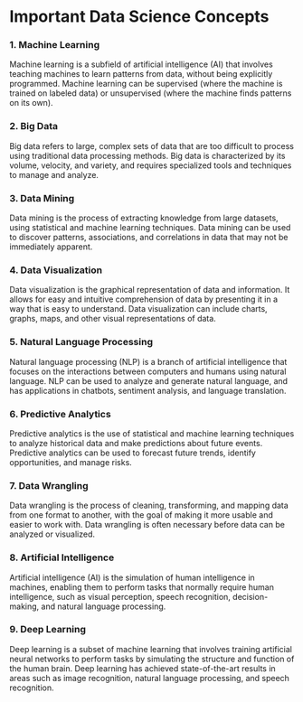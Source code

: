 # Important Data Science Concepts
### 1. Machine Learning

Machine learning is a subfield of artificial intelligence (AI) that involves teaching machines to learn patterns from data, without being explicitly programmed. Machine learning can be supervised (where the machine is trained on labeled data) or unsupervised (where the machine finds patterns on its own).
### 2. Big Data

Big data refers to large, complex sets of data that are too difficult to process using traditional data processing methods. Big data is characterized by its volume, velocity, and variety, and requires specialized tools and techniques to manage and analyze.
### 3. Data Mining

Data mining is the process of extracting knowledge from large datasets, using statistical and machine learning techniques. Data mining can be used to discover patterns, associations, and correlations in data that may not be immediately apparent.
### 4. Data Visualization

Data visualization is the graphical representation of data and information. It allows for easy and intuitive comprehension of data by presenting it in a way that is easy to understand. Data visualization can include charts, graphs, maps, and other visual representations of data.
### 5. Natural Language Processing

Natural language processing (NLP) is a branch of artificial intelligence that focuses on the interactions between computers and humans using natural language. NLP can be used to analyze and generate natural language, and has applications in chatbots, sentiment analysis, and language translation.
### 6. Predictive Analytics

Predictive analytics is the use of statistical and machine learning techniques to analyze historical data and make predictions about future events. Predictive analytics can be used to forecast future trends, identify opportunities, and manage risks.
### 7. Data Wrangling

Data wrangling is the process of cleaning, transforming, and mapping data from one format to another, with the goal of making it more usable and easier to work with. Data wrangling is often necessary before data can be analyzed or visualized.
### 8. Artificial Intelligence

Artificial intelligence (AI) is the simulation of human intelligence in machines, enabling them to perform tasks that normally require human intelligence, such as visual perception, speech recognition, decision-making, and natural language processing.
###  9. Deep Learning

Deep learning is a subset of machine learning that involves training artificial neural networks to perform tasks by simulating the structure and function of the human brain. Deep learning has achieved state-of-the-art results in areas such as image recognition, natural language processing, and speech recognition.
